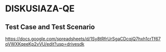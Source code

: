 # DISKUSIAZA-QE
## Test Case and Test Scenario
https://docs.google.com/spreadsheets/d/1Sy8tRfrUrSgaCDcqjQ7hxh1crTf67qVWXKqeeKp2vVU/edit?usp=drivesdk